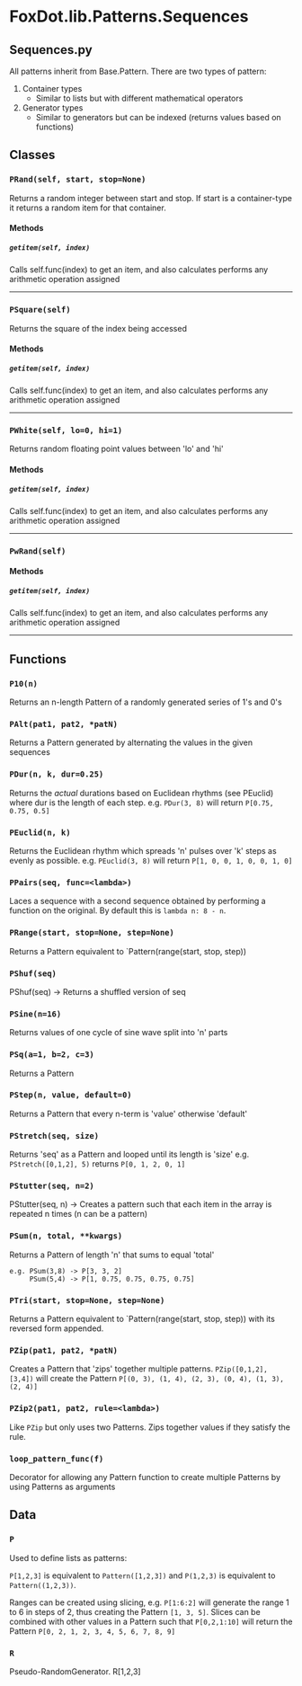 # FoxDot.lib.Patterns.Sequences

Sequences.py
------------
All patterns inherit from Base.Pattern. There are two types of pattern:

1. Container types
    - Similar to lists but with different mathematical operators
2. Generator types
    - Similar to generators but can be indexed (returns values based on functions)

## Classes

### `PRand(self, start, stop=None)`

Returns a random integer between start and stop. If start is a container-type it returns
a random item for that container. 

#### Methods

##### `getitem(self, index)`

Calls self.func(index) to get an item, and also calculates
performs any arithmetic operation assigned 

---

### `PSquare(self)`

Returns the square of the index being accessed 

#### Methods

##### `getitem(self, index)`

Calls self.func(index) to get an item, and also calculates
performs any arithmetic operation assigned 

---

### `PWhite(self, lo=0, hi=1)`

Returns random floating point values between 'lo' and 'hi' 

#### Methods

##### `getitem(self, index)`

Calls self.func(index) to get an item, and also calculates
performs any arithmetic operation assigned 

---

### `PwRand(self)`



#### Methods

##### `getitem(self, index)`

Calls self.func(index) to get an item, and also calculates
performs any arithmetic operation assigned 

---

## Functions

### `P10(n)`

Returns an n-length Pattern of a randomly generated series of 1's and 0's 

### `PAlt(pat1, pat2, *patN)`

Returns a Pattern generated by alternating the values in the given sequences 

### `PDur(n, k, dur=0.25)`

Returns the *actual* durations based on Euclidean rhythms (see PEuclid) where dur
is the length of each step.
e.g. `PDur(3, 8)` will return `P[0.75, 0.75, 0.5]` 

### `PEuclid(n, k)`

Returns the Euclidean rhythm which spreads 'n' pulses over 'k' steps as evenly as possible.
e.g. `PEuclid(3, 8)` will return `P[1, 0, 0, 1, 0, 0, 1, 0]` 

### `PPairs(seq, func=<lambda>)`

Laces a sequence with a second sequence obtained
by performing a function on the original. By default this is
`lambda n: 8 - n`. 

### `PRange(start, stop=None, step=None)`

Returns a Pattern equivalent to `Pattern(range(start, stop, step)) 

### `PShuf(seq)`

PShuf(seq) -> Returns a shuffled version of seq

### `PSine(n=16)`

Returns values of one cycle of sine wave split into 'n' parts 

### `PSq(a=1, b=2, c=3)`

Returns a Pattern 

### `PStep(n, value, default=0)`

Returns a Pattern that every n-term is 'value' otherwise 'default' 

### `PStretch(seq, size)`

Returns 'seq' as a Pattern and looped until its length is 'size'
e.g. `PStretch([0,1,2], 5)` returns `P[0, 1, 2, 0, 1]` 

### `PStutter(seq, n=2)`

PStutter(seq, n) -> Creates a pattern such that each item in the array is repeated n times (n can be a pattern) 

### `PSum(n, total, **kwargs)`

Returns a Pattern of length 'n' that sums to equal 'total'

```
e.g. PSum(3,8) -> P[3, 3, 2]
     PSum(5,4) -> P[1, 0.75, 0.75, 0.75, 0.75]
```

### `PTri(start, stop=None, step=None)`

Returns a Pattern equivalent to `Pattern(range(start, stop, step)) with its reversed form appended.

### `PZip(pat1, pat2, *patN)`

Creates a Pattern that 'zips' together multiple patterns. `PZip([0,1,2], [3,4])`
will create the Pattern `P[(0, 3), (1, 4), (2, 3), (0, 4), (1, 3), (2, 4)]` 

### `PZip2(pat1, pat2, rule=<lambda>)`

Like `PZip` but only uses two Patterns. Zips together values if they satisfy the rule. 

### `loop_pattern_func(f)`

Decorator for allowing any Pattern function to create
multiple Patterns by using Patterns as arguments 

## Data

### `P`

Used to define lists as patterns:

`P[1,2,3]` is equivalent to `Pattern([1,2,3])` and
`P(1,2,3)` is equivalent to `Pattern((1,2,3))`.

Ranges can be created using slicing, e.g. `P[1:6:2]` will generate the range
1 to 6 in steps of 2, thus creating the Pattern `[1, 3, 5]`. Slices can be
combined with other values in a Pattern such that `P[0,2,1:10]` will return
the Pattern `P[0, 2, 1, 2, 3, 4, 5, 6, 7, 8, 9]`

### `R`

Pseudo-RandomGenerator.
R[1,2,3]

